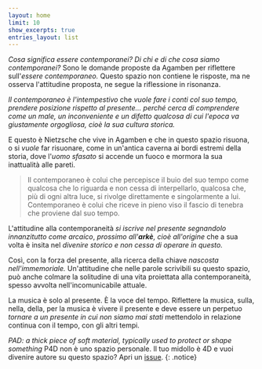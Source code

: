```yaml
---
layout: home
limit: 10
show_excerpts: true
entries_layout: list
---
```


_Cosa significa essere contemporanei? Di chi e di che cosa siamo contemporanei?_
Sono le domande proposte da Agamben per riflettere sull'_essere contemporaneo._
Questo spazio non contiene le risposte, ma ne osserva l'attitudine proposta, ne
segue la riflessione in risonanza.

_Il contemporaneo è l'intempestivo_ che
_vuole fare i conti col suo tempo, prendere posizione rispetto al presente…_
_perché cerca di comprendere come un male, un inconveniente e un difetto_
_qualcosa di cui l'epoca va giustamente orgogliosa, cioè la sua cultura storica._

E questo è Nietzsche che vive in Agamben e che in questo spazio risuona, o
si _vuole_ far risuonare, come in un'antica caverna ai bordi estremi della storia,
dove l'_uomo sfasato_ si accende un fuoco e mormora la sua inattualità alle
pareti.

> Il contemporaneo è colui che percepisce il buio del suo tempo come qualcosa che lo riguarda e non cessa di interpellarlo, qualcosa che, più di ogni altra luce, si rivolge direttamente e singolarmente a lui. Contemporaneo è colui che riceve in pieno viso il fascio di tenebra che proviene dal suo tempo.

L'attitudine alla contemporaneità _si iscrive nel presente segnandolo innanzitutto come arcaico_,
_prossimo all'**arkè**, cioè all'origine_ che a sua volta è insita nel
_divenire storico e non cessa di operare in questo._

Così, con la forza del presente, alla ricerca della chiave _nascosta nell'immemoriale._
Un'attitudine che nelle parole scrivibili su questo spazio, può anche colmare la
solitudine di una vita proiettata alla contemporaneità, spesso avvolta
nell'incomunicabile attuale.

La musica è solo al presente. È la voce del tempo. Riflettere la musica, sulla,
nella, della, per la musica è vivere il presente e deve essere un perpetuo
_tornare a un presente in cui non siamo mai stati_ mettendolo in relazione
continua con il tempo, con gli altri tempi.

_PAD: a thick piece of soft material, typically used to protect or shape something_
P4D non è uno spazio personale.
Il tuo midollo è 4D e vuoi divenire autore su questo spazio?
Apri un [issue][issue].
{: .notice}

[issue]: https://github.com/grammaton/p4d/issues

